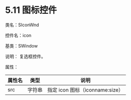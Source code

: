 # 5.11 图标控件

类名：SIconWnd

控件名：icon

基类：SWindow

说明：
复选框控件。

属性：

|属性名 |类型| 说明|
|-----|-----|-----|
|src |字符串| 指定 icon 图标（iconname:size）|
